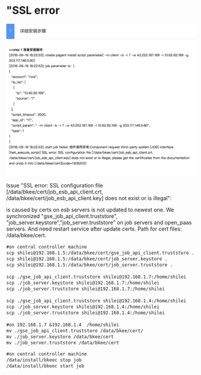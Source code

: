 # "SSL error

![SSL error on web](../../../.gitbook/assets/screen-shot-2018-09-21-at-10.59.22.png)

Issue "SSL error: SSL configuration file \[/data/bkee/cert/job\_esb\_api\_client.crt, /data/bkee/cert/job\_esb\_api\_client.key\] does not exist or is illegal":

is caused by certs on esb servers is not updated to newest one. We synchronized "gse\_job\_api\_client.truststore", "job\_server.keystore","job\_server.truststore" on job servers and open\_paas servers. And need restart service after update certs. Path for cert files: /data/bkee/cert.

```text
#on central controller machine
scp shilei@192.168.1.5:/data/bkee/cert/gse_job_api_client.truststore .
scp shilei@192.168.1.5:/data/bkee/cert/job_server.keystore .
scp shilei@192.168.1.5:/data/bkee/cert/job_server.truststore .

scp ./gse_job_api_client.truststore shilei@192.168.1.7:/home/shilei
scp ./job_server.keystore shilei@192.168.1.7:/home/shilei
scp ./job_server.truststore shilei@192.168.1.7:/home/shilei

scp ./gse_job_api_client.truststore shilei@192.168.1.4:/home/shilei
scp ./job_server.keystore shilei@192.168.1.4:/home/shilei
scp ./job_server.truststore shilei@192.168.1.4:/home/shilei

#on 192.168.1.7 &192.168.1.4  /home/shilei
mv ./gse_job_api_client.truststore /data/bkee/cert/
mv ./job_server.keystore /data/bkee/cert 
mv ./job_server.truststore /data/bkee/cert
```

```text
#on central controller machine
/data/install/bkeec stop job
/data/install/bkeec start job
```

